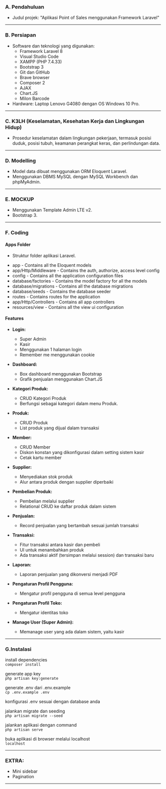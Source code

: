 ### A. Pendahuluan

- Judul projek: "Aplikasi Point of Sales menggunakan Framework Laravel"

-------------------------

### B. Persiapan

- Software dan teknologi yang digunakan:
  - Framework Laravel 8
  - Visual Studio Code
  - XAMPP (PHP 7.4.33)
  - Bootstrap 3
  - Git dan GitHub
  - Brave browser
  - Composer 2
  - AJAX
  - Chart.JS
  - Milon Barcode
- Hardware: Laptop Lenovo G4080 dengan OS Windows 10 Pro.

-------------------------

### C. K3LH (Keselamatan, Kesehatan Kerja dan Lingkungan Hidup)

- Prosedur keselamatan dalam lingkungan pekerjaan, termasuk posisi duduk, posisi tubuh, keamanan perangkat keras, dan perlindungan data.

-------------------------

### D. Modelling

- Model data dibuat menggunakan ORM Eloquent Laravel.
- Menggunakan DBMS MySQL dengan MySQL Workbench dan phpMyAdmin.

-------------------------

### E. MOCKUP

- Menggunakan Template Admin LTE v2.
- Bootstrap 3.

-------------------------

### F. Coding

#### Apps Folder

- Struktur folder aplikasi Laravel.
+ app - Contains all the Eloquent models
+ app/Http/Middleware - Contains the auth, authorize, access level config
+ config - Contains all the application configuration files
+ database/factories - Contains the model factory for all the models
+ database/migrations - Contains all the database migrations
+ database/seeds - Contains the database seeder
+ routes - Contains routes for the application
+ app/Http/Controllers - Contains all app controllers
+ resources/view - Contains all the view ui configuration

#### Features

- **Login:**
  - Super Admin
  - Kasir
  - Menggunakan 1 halaman login
  - Remember me menggunakan cookie

- **Dashboard:**
  - Box dashboard menggunakan Bootstrap
  - Grafik penjualan menggunakan Chart.JS

- **Kategori Produk:**
  - CRUD Kategori Produk
  - Berfungsi sebagai kategori dalam menu Produk.

- **Produk:**
  - CRUD Produk
  - List produk yang dijual dalam transaksi

- **Member:**
  - CRUD Member
  - Diskon konstan yang dikonfigurasi dalam setting sistem kasir
  - Cetak kartu member

- **Supplier:**
  - Menyediakan stok produk
  - Alur antara produk dengan supplier diperbaiki

- **Pembelian Produk:**
  - Pembelian melalui supplier
  - Relational CRUD ke daftar produk dalam sistem

- **Penjualan:**
  - Record penjualan yang bertambah sesuai jumlah transaksi

- **Transaksi:**
  - Fitur transaksi antara kasir dan pembeli
  - UI untuk menambahkan produk
  - Ada transaksi aktif (tersimpan melalui session) dan transaksi baru

- **Laporan:**
  - Laporan penjualan yang dikonversi menjadi PDF

- **Pengaturan Profil Pengguna:**
  - Mengatur profil pengguna di semua level pengguna

- **Pengaturan Profil Toko:**
  - Mengatur identitas toko

- **Manage User (Super Admin):**
  - Memanage user yang ada dalam sistem, yaitu kasir

-------------------------

### G.Instalasi

install dependencies <br>
`composer install`

generate app key <br>
`php artisan key:generate`

generate .env dari .env.example <br>
`cp .env.example .env`

konfigurasi .env sesuai dengan database anda <br>

jalankan migrate dan seeding <br>
`php artisan migrate --seed`

jalankan aplikasi dengan command <br>
`php artisan serve`

buka aplikasi di browser melalui localhost <br>
`localhost`

-------------------------

### EXTRA:

- Mini sidebar
- Pagination

-------------------------
